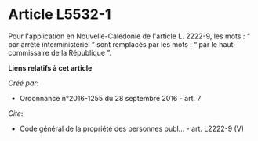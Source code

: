 # Article L5532-1

Pour l'application en Nouvelle-Calédonie de l'article L. 2222-9, les mots : “ par arrêté interministériel ” sont remplacés
par les mots : “ par le haut-commissaire de la République ”.

**Liens relatifs à cet article**

_Créé par_:

  - Ordonnance n°2016-1255 du 28 septembre 2016 - art. 7

_Cite_:

  - Code général de la propriété des personnes publ... - art. L2222-9 (V)
